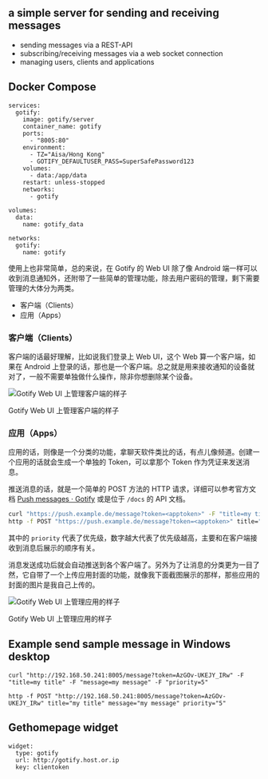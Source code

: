 ## a simple server for sending and receiving messages

- sending messages via a REST-API
- subscribing/receiving messages via a web socket connection
- managing users, clients and applications

## Docker Compose
```
services:
  gotify:
    image: gotify/server
    container_name: gotify
    ports:
      - "8005:80"
    environment:
      - TZ="Aisa/Hong Kong"
      - GOTIFY_DEFAULTUSER_PASS=SuperSafePassword123
    volumes:
      - data:/app/data
    restart: unless-stopped
    networks:
      - gotify

volumes:
  data:
    name: gotify_data

networks:
  gotify:
    name: gotify
```

使用上也非常简单，总的来说，在 Gotify 的 Web UI 除了像 Android 端一样可以收到消息通知外，还附带了一些简单的管理功能，除去用户密码的管理，剩下需要管理的大体分为两类。

- 客户端（Clients）
- 应用（Apps）

### 客户端（Clients）[](https://blog.yuanji.dev/posts/getting-started-with-gotify/#%e5%ae%a2%e6%88%b7%e7%ab%afclients)

客户端的话最好理解，比如说我们登录上 Web UI，这个 Web 算一个客户端，如果在 Android 上登录的话，那也是一个客户端。总之就是用来接收通知的设备就对了，一般不需要单独做什么操作，除非你想删除某个设备。

![Gotify Web UI 上管理客户端的样子](https://blog.yuanji.dev/posts/getting-started-with-gotify/gotif-web-ui-clients-screenshot_hu12730567977401019069.webp)

Gotify Web UI 上管理客户端的样子

### 应用（Apps）[](https://blog.yuanji.dev/posts/getting-started-with-gotify/#%e5%ba%94%e7%94%a8apps)

应用的话，则像是一个分类的功能，拿聊天软件类比的话，有点儿像频道。创建一个应用的话就会生成一个单独的 Token，可以拿那个 Token 作为凭证来发送消息。

推送消息的话，就是一个简单的 POST 方法的 HTTP 请求，详细可以参考官方文档 [Push messages · Gotify](https://gotify.net/docs/pushmsg) 或是位于 `/docs` 的 API 文档。

```bash
curl "https://push.example.de/message?token=<apptoken>" -F "title=my title" -F "message=my message" -F "priority=5"
http -f POST "https://push.example.de/message?token=<apptoken>" title="my title" message="my message" priority="5"
```

其中的 `priority` 代表了优先级，数字越大代表了优先级越高，主要和在客户端接收到消息后展示的顺序有关。

消息发送成功后就会自动推送到各个客户端了。另外为了让消息的分类更为一目了然，它自带了一个上传应用封面的功能，就像我下面截图展示的那样，那些应用的封面的图片是我自己上传的。

![Gotify Web UI 上管理应用的样子](https://blog.yuanji.dev/posts/getting-started-with-gotify/gotif-web-ui-apps-screenshot_hu12682706152941339306.webp)

Gotify Web UI 上管理应用的样子

## Example send sample message in Windows desktop

```
curl "http://192.168.50.241:8005/message?token=AzGOv-UKEJY_IRw" -F "title=my title" -F "message=my message" -F "priority=5"

http -f POST "http://192.168.50.241:8005/message?token=AzGOv-UKEJY_IRw" title="my title" message="my message" priority="5"
```

## Gethomepage widget

```
widget:
  type: gotify
  url: http://gotify.host.or.ip
  key: clientoken
```


